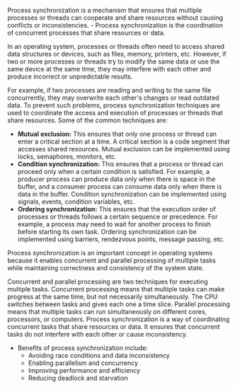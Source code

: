 
Process synchronization is a mechanism that ensures that multiple processes or threads can cooperate and share resources without causing conflicts or inconsistencies. - Process synchronization is the coordination of concurrent processes that share resources or data.

In an operating system, processes or threads often need to access shared data structures or devices, such as files, memory, printers, etc. However, if two or more processes or threads try to modify the same data or use the same device at the same time, they may interfere with each other and produce incorrect or unpredictable results.

For example, if two processes are reading and writing to the same file concurrently, they may overwrite each other's changes or read outdated data. To prevent such problems, process synchronization techniques are used to coordinate the access and execution of processes or threads that share resources. Some of the common techniques are:

- **Mutual exclusion:** This ensures that only one process or thread can enter a critical section at a time. A critical section is a code segment that accesses shared resources. Mutual exclusion can be implemented using locks, semaphores, monitors, etc.
- **Condition synchronization:** This ensures that a process or thread can proceed only when a certain condition is satisfied. For example, a producer process can produce data only when there is space in the buffer, and a consumer process can consume data only when there is data in the buffer. Condition synchronization can be implemented using signals, events, condition variables, etc.
- **Ordering synchronization:** This ensures that the execution order of processes or threads follows a certain sequence or precedence. For example, a process may need to wait for another process to finish before starting its own task. Ordering synchronization can be implemented using barriers, rendezvous points, message passing, etc.

Process synchronization is an important concept in operating systems because it enables concurrent and parallel processing of multiple tasks while maintaining correctness and consistency of the system state.

Concurrent and parallel processing are two techniques for executing multiple tasks. Concurrent processing means that multiple tasks can make progress at the same time, but not necessarily simultaneously. The CPU switches between tasks and gives each one a time slice. Parallel processing means that multiple tasks can run simultaneously on different cores, processors, or computers. Process synchronization is a way of coordinating concurrent tasks that share resources or data. It ensures that concurrent tasks do not interfere with each other or cause inconsistency.


- Benefits of process synchronization include:
  - Avoiding race conditions and data inconsistency
  - Enabling parallelism and concurrency
  - Improving performance and efficiency
  - Reducing deadlock and starvation